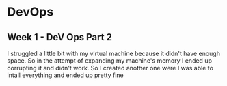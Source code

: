 # DevOps

Week 1 - DeV Ops Part 2
------------------------

I struggled a little bit with my virtual machine because it didn't have enough space. So in the attempt of expanding my machine's memory I ended up corrupting it and didn't work. So I created another one were I was able to intall everything and ended up pretty fine
